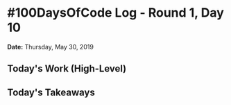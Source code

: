# #100DaysOfCode Log - Round 1, Day 10

**Date:** Thursday, May 30, 2019


**Today's Work (High-Level)**
- 

**Today's Takeaways**
- 
